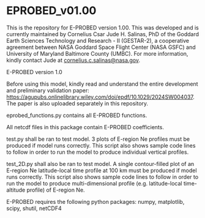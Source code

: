 # EPROBED_v01.00
This is the repository for E-PROBED version 1.00. This was developed and is currently maintained by Cornelius Csar Jude H. Salinas, PhD of the Goddard Earth Sciences Technology and Research - II (GESTAR-2), a cooperative agreement between NASA Goddard Space Flight Center (NASA GSFC) and University of Maryland Baltimore County (UMBC). For more information, kindly contact Jude at cornelius.c.salinas@nasa.gov.

E-PROBED version 1.0

Before using this model, kindly read and understand the entire development and preliminary validation paper: https://agupubs.onlinelibrary.wiley.com/doi/epdf/10.1029/2024SW004037. The paper is also uploaded separately in this repository.

eprobed_functions.py contains all E-PROBED functions. 

All netcdf files in this package contain E-PROBED coefficients.

test.py shall be ran to test model. 3 plots of E-region Ne profiles must be produced if model runs correctly. This script also shows sample code lines to follow in order to run the model to produce individual vertical profiles.

test_2D.py shall also be ran to test model. A single contour-filled plot of an E-region Ne latitude-local time profile at 100 km must be produced if model runs correctly. This script also shows sample code lines to follow in order to run the model to produce multi-dimensional profile (e.g. latitude-local time-altitude profile) of E-region Ne.

E-PROBED requires the following python packages:
numpy, matplotlib, scipy, shutil, netCDF4
